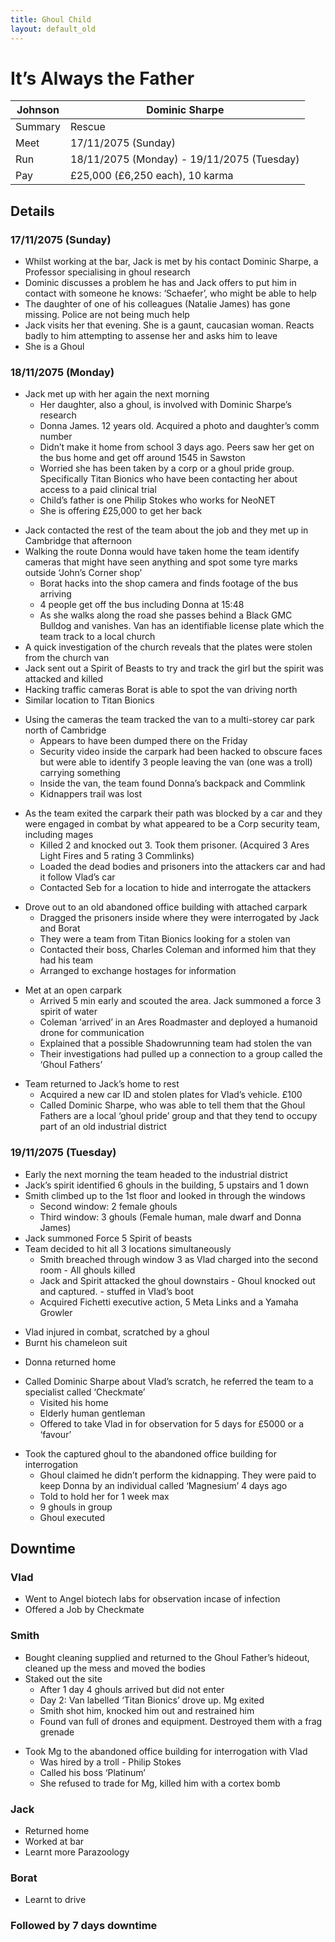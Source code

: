 ```yaml
---
title: Ghoul Child
layout: default_old
---
```


# It’s Always the Father

| Johnson | Dominic Sharpe                             |
| ------- | ------------------------------------------ |
| Summary | Rescue                                     |
| Meet    | 17/11/2075 (Sunday)                        |
| Run     | 18/11/2075 (Monday) - 19/11/2075 (Tuesday) |
| Pay     | £25,000 (£6,250 each), 10 karma            |

## Details

### 17/11/2075 (Sunday)

- Whilst working at the bar, Jack is met by his contact Dominic Sharpe, a Professor specialising in ghoul research
- Dominic discusses a problem he has and Jack offers to put him in contact with someone he knows: ‘Schaefer’, who might be able to help
- The daughter of one of his colleagues (Natalie James) has gone missing. Police are not being much help
- Jack visits her that evening. She is a gaunt, caucasian woman. Reacts badly to him attempting to assense her and asks him to leave
- She is a Ghoul

### 18/11/2075 (Monday)

- Jack met up with her again the next morning
	- Her daughter, also a ghoul, is involved with Dominic Sharpe’s research
	- Donna James. 12 years old. Acquired a photo and daughter’s comm number
	- Didn’t make it home from school 3 days ago. Peers saw her get on the bus home and get off around 1545 in Sawston
	- Worried she has been taken by a corp or a ghoul pride group. Specifically Titan Bionics who have been contacting her about access to a paid clinical trial
	- Child’s father is one Philip Stokes who works for NeoNET
	- She is offering £25,000 to get her back

<!-- -->

- Jack contacted the rest of the team about the job and they met up in Cambridge that afternoon
- Walking the route Donna would have taken home the team identify cameras that might have seen anything and spot some tyre marks outside ‘John’s Corner shop’
	- Borat hacks into the shop camera and finds footage of the bus arriving
	- 4 people get off the bus including Donna at 15:48
	- As she walks along the road she passes behind a Black GMC Bulldog and vanishes. Van has an identifiable license plate which the team track to a local church
- A quick investigation of the church reveals that the plates were stolen from the church van
- Jack sent out a Spirit of Beasts to try and track the girl but the spirit was attacked and killed
- Hacking traffic cameras Borat is able to spot the van driving north
- Similar location to Titan Bionics

<!-- -->

- Using the cameras the team tracked the van to a multi-storey car park north of Cambridge
	- Appears to have been dumped there on the Friday
	- Security video inside the carpark had been hacked to obscure faces but were able to identify 3 people leaving the van (one was a troll) carrying something
	- Inside the van, the team found Donna’s backpack and Commlink
	- Kidnappers trail was lost

<!-- -->

- As the team exited the carpark their path was blocked by a car and they were engaged in combat by what appeared to be a Corp security team, including mages
	- Killed 2 and knocked out 3. Took them prisoner. (Acquired 3 Ares Light Fires and 5 rating 3 Commlinks)
	- Loaded the dead bodies and prisoners into the attackers car and had it follow Vlad’s car
	- Contacted Seb for a location to hide and interrogate the attackers

<!-- -->

- Drove out to an old abandoned office building with attached carpark
	- Dragged the prisoners inside where they were interrogated by Jack and Borat
	- They were a team from Titan Bionics looking for a stolen van
	- Contacted their boss, Charles Coleman and informed him that they had his team
	- Arranged to exchange hostages for information

<!-- -->

- Met at an open carpark
	- Arrived 5 min early and scouted the area. Jack summoned a force 3 spirit of water
	- Coleman ‘arrived’ in an Ares Roadmaster and deployed a humanoid drone for communication
	- Explained that a possible Shadowrunning team had stolen the van
	- Their investigations had pulled up a connection to a group called the ‘Ghoul Fathers’

<!-- -->

- Team returned to Jack’s home to rest
	- Acquired a new car ID and stolen plates for Vlad’s vehicle. £100
	- Called Dominic Sharpe, who was able to tell them that the Ghoul Fathers are a local ‘ghoul pride’ group and that they tend to occupy part of an old industrial district

### 19/11/2075 (Tuesday)

- Early the next morning the team headed to the industrial district
- Jack’s spirit identified 6 ghouls in the building, 5 upstairs and 1 down
- Smith climbed up to the 1st floor and looked in through the windows
	- Second window: 2 female ghouls
	- Third window: 3 ghouls (Female human, male dwarf and Donna James)
- Jack summoned Force 5 Spirit of beasts
- Team decided to hit all 3 locations simultaneously
	- Smith breached through window 3 as Vlad charged into the second room - All ghouls killed
	- Jack and Spirit attacked the ghoul downstairs - Ghoul knocked out and captured. - stuffed in Vlad’s boot
	- Acquired Fichetti executive action, 5 Meta Links and a Yamaha Growler

<!-- -->

- Vlad injured in combat, scratched by a ghoul
- Burnt his chameleon suit

<!-- -->

- Donna returned home

<!-- -->

- Called Dominic Sharpe about Vlad’s scratch, he referred the team to a specialist called ‘Checkmate’
	- Visited his home
	- Elderly human gentleman
	- Offered to take Vlad in for observation for 5 days for £5000 or a ‘favour’

<!-- -->

- Took the captured ghoul to the abandoned office building for interrogation
	- Ghoul claimed he didn’t perform the kidnapping. They were paid to keep Donna by an individual called ‘Magnesium’ 4 days ago
	- Told to hold her for 1 week max
	- 9 ghouls in group
	- Ghoul executed

## Downtime

### Vlad

- Went to Angel biotech labs for observation incase of infection
- Offered a Job by Checkmate

### Smith

- Bought cleaning supplied and returned to the Ghoul Father’s hideout, cleaned up the mess and moved the bodies
- Staked out the site
	- After 1 day 4 ghouls arrived  but did not enter
	- Day 2: Van labelled ‘Titan Bionics’ drove up. Mg exited
	- Smith shot him, knocked him out and restrained him
	- Found van full of drones and equipment. Destroyed them with a frag grenade

<!-- -->

- Took Mg to the abandoned office building for interrogation with Vlad
	- Was hired by a troll - Philip Stokes
	- Called his boss ‘Platinum’
	- She refused to trade for Mg, killed him with a cortex bomb

### Jack

- Returned home
- Worked at bar
- Learnt more Parazoology

### Borat

- Learnt to drive

### Followed by 7 days downtime
